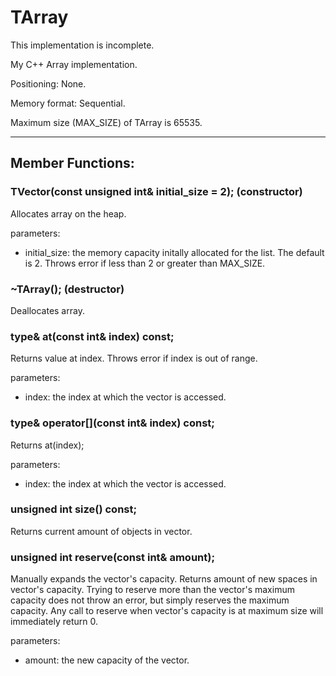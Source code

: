 # TArray

This implementation is incomplete.

My C++ Array implementation.

Positioning: None.

Memory format: Sequential.

Maximum size (MAX_SIZE) of TArray is 65535.

---

## Member Functions:
### TVector(const unsigned int& initial_size = 2); (constructor)

Allocates array on the heap.

parameters:
- initial_size: the memory capacity initally allocated for the list. The default is 2. Throws error if less than 2 or greater than MAX_SIZE.

### ~TArray(); (destructor)

Deallocates array.

### type& at(const int& index) const;

Returns value at index. Throws error if index is out of range.

parameters:
- index: the index at which the vector is accessed.

### type& operator[](const int& index) const;

Returns at(index);

parameters:
- index: the index at which the vector is accessed.

### unsigned int size() const;

Returns current amount of objects in vector.

### unsigned int reserve(const int& amount);

Manually expands the vector's capacity. Returns amount of new spaces in vector's capacity. Trying to reserve more than the vector's maximum capacity does not throw an error, but simply reserves the maximum capacity. Any call to reserve when vector's capacity is at maximum size will immediately return 0.

parameters:
- amount: the new capacity of the vector.